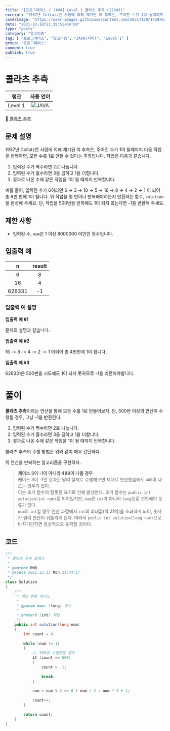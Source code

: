 ```yaml
---
title: "[프로그래머스 / JAVA] Level 1 콜라츠 추측 (12943)"
excerpt: "1937년 Collatz란 사람에 의해 제기된 이 추측은, 주어진 수가 1이 될때까지 다음 작업을 반복하면, 모든 수를 1로 만들 수 있다는 추측입니다. 작업은 다음과 같습니다."
coverImage: "https://user-images.githubusercontent.com/50317129/145976356-6b5d1430-31c0-4c34-829e-6be8f747ab19.png"
date: "2021-12-18T21:39:51+09:00"
type: "posts"
category: "알고리즘"
tag: [ "프로그래머스", "알고리즘", "JAVA(자바)", "Level 1" ]
group: "프로그래머스"
comment: true
publish: true
---
```


# 콜라츠 추측

|  랭크   |                                                      사용 언어                                                      |
| :-----: | :-----------------------------------------------------------------------------------------------------------------: |
| Level 1 | ![JAVA](https://shields.io/badge/java-JDK%2011-lightgray?logo=java&style=plastic&logoColor=white&labelColor=orange) |

🔗 [콜라츠 추측](https://programmers.co.kr/learn/courses/30/lessons/12943)





## 문제 설명

1937년 Collatz란 사람에 의해 제기된 이 추측은, 주어진 수가 1이 될때까지 다음 작업을 반복하면, 모든 수를 1로 만들 수 있다는 추측입니다. 작업은 다음과 같습니다.

1. 입력된 수가 짝수라면 2로 나눕니다. 
2. 입력된 수가 홀수라면 3을 곱하고 1을 더합니다.
3. 결과로 나온 수에 같은 작업을 1이 될 때까지 반복합니다.

예를 들어, 입력된 수가 6이라면 6 → 3 → 10 → 5 → 16 → 8 → 4 → 2 → 1 이 되어 총 8번 만에 1이 됩니다. 위 작업을 몇 번이나 반복해야하는지 반환하는 함수, `solution`을 완성해 주세요. 단, 작업을 500번을 반복해도 1이 되지 않는다면 –1을 반환해 주세요.





## 제한 사항

* 입력된 수, `num`은 1 이상 8000000 미만인 정수입니다.





## 입출력 예

|   n    | result |
| :----: | :----: |
|   6    |   8    |
|   16   |   4    |
| 626331 |   -1   |



### 입출력 예 설명

**입출력 예 #1**

문제의 설명과 같습니다.

**입출력 예 #2**

16 -> 8 -> 4 -> 2 -> 1 이되어 총 4번만에 1이 됩니다.

**입출력 예 #3**

626331은 500번을 시도해도 1이 되지 못하므로 -1을 리턴해야합니다.










# 풀이

**콜라츠 추측**이라는 연산을 통해 모든 수를 1로 만들어보자. 단, 500번 이상의 연산이 수행될 경우, 그냥 -1을 반환한다.

1. 입력된 수가 짝수라면 2로 나눕니다. 
2. 입력된 수가 홀수라면 3을 곱하고 1을 더합니다.
3. 결과로 나온 수에 같은 작업을 1이 될 때까지 반복합니다.

콜라즈 추측의 수행 방법은 위와 같이 매우 간단하다.

위 연산을 반복하는 알고리즘을 구현하자.

> **케이스 3이 -1이 아니라 488이 나올 경우**  
> 케이스 3이 -1인 것과는 달리 실제로 수행해보면 제대로 연산했음에도 `488`이 나오는 경우가 있다.  
> 이는 초기 함수의 잘못된 표기로 인해 발생한다. 초기 함수는 `public int solution(int num)`로 되어있지만, `num`은 `int`가 아니라 `long`으로 선언해야 오류가 없다.  
> `num`이 `int`일 경우 연산 과정에서 `int`의 최대값(약 21억)을 초과하게 되어, 숫자가 짤려 연산이 뒤틀리게 된다. 따라서 `public int solution(long num)`으로 바꾸기만하면 정상적으로 동작할 것이다.





## 코드

``` java
/**
 * 콜라츠 추측 클래스
 *
 * @author RWB
 * @since 2021.12.13 Mon 21:34:17
 */
class Solution
{
	/**
	 * 해답 반환 메서드
	 *
	 * @param num: [long] 정수
	 *
	 * @return [int] 해답
	 */
	public int solution(long num)
	{
		int count = 0;
		
		while (num != 1)
		{
			// 500번 수행했을 경우
			if (count == 500)
			{
				count = -1;
				
				break;
			}
			
			num = num % 2 == 0 ? num / 2 : num * 3 + 1;
			
			count++;
		}
		
		return count;
	}
}
```